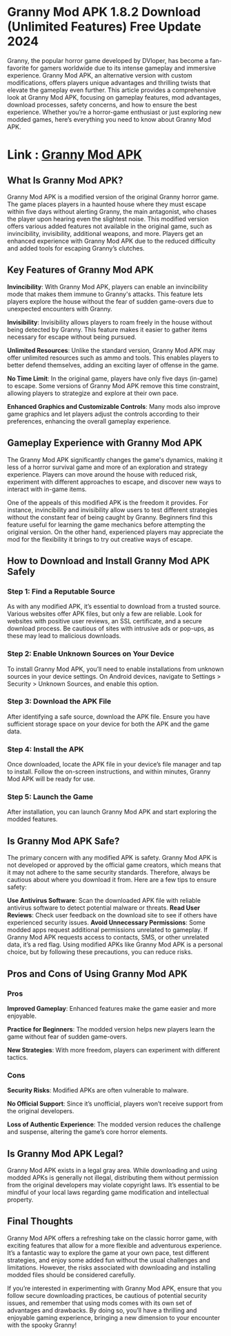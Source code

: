 # Granny Mod APK 1.8.2 Download (Unlimited Features) Free Update 2024

Granny, the popular horror game developed by DVloper, has become a fan-favorite for gamers worldwide due to its intense gameplay and immersive experience. Granny Mod APK, an alternative version with custom modifications, offers players unique advantages and thrilling twists that elevate the gameplay even further. This article provides a comprehensive look at Granny Mod APK, focusing on gameplay features, mod advantages, download processes, safety concerns, and how to ensure the best experience. Whether you’re a horror-game enthusiast or just exploring new modded games, here’s everything you need to know about Granny Mod APK.

# Link : [Granny Mod APK](https://modilimitado.io/en/granny-apk)

## What Is Granny Mod APK?
Granny Mod APK is a modified version of the original Granny horror game. The game places players in a haunted house where they must escape within five days without alerting Granny, the main antagonist, who chases the player upon hearing even the slightest noise. This modified version offers various added features not available in the original game, such as invincibility, invisibility, additional weapons, and more. Players get an enhanced experience with Granny Mod APK due to the reduced difficulty and added tools for escaping Granny’s clutches.

## Key Features of Granny Mod APK

**Invincibility**: With Granny Mod APK, players can enable an invincibility mode that makes them immune to Granny's attacks. This feature lets players explore the house without the fear of sudden game-overs due to unexpected encounters with Granny.

**Invisibility**: Invisibility allows players to roam freely in the house without being detected by Granny. This feature makes it easier to gather items necessary for escape without being pursued.

**Unlimited Resources**: Unlike the standard version, Granny Mod APK may offer unlimited resources such as ammo and tools. This enables players to better defend themselves, adding an exciting layer of offense in the game.

**No Time Limit**: In the original game, players have only five days (in-game) to escape. Some versions of Granny Mod APK remove this time constraint, allowing players to strategize and explore at their own pace.

**Enhanced Graphics and Customizable Controls**: Many mods also improve game graphics and let players adjust the controls according to their preferences, enhancing the overall gameplay experience.

## Gameplay Experience with Granny Mod APK

The Granny Mod APK significantly changes the game's dynamics, making it less of a horror survival game and more of an exploration and strategy experience. Players can move around the house with reduced risk, experiment with different approaches to escape, and discover new ways to interact with in-game items.

One of the appeals of this modified APK is the freedom it provides. For instance, invincibility and invisibility allow users to test different strategies without the constant fear of being caught by Granny. Beginners find this feature useful for learning the game mechanics before attempting the original version. On the other hand, experienced players may appreciate the mod for the flexibility it brings to try out creative ways of escape.

## How to Download and Install Granny Mod APK Safely
### Step 1: Find a Reputable Source
As with any modified APK, it’s essential to download from a trusted source. Various websites offer APK files, but only a few are reliable. Look for websites with positive user reviews, an SSL certificate, and a secure download process. Be cautious of sites with intrusive ads or pop-ups, as these may lead to malicious downloads.

### Step 2: Enable Unknown Sources on Your Device
To install Granny Mod APK, you’ll need to enable installations from unknown sources in your device settings. On Android devices, navigate to Settings > Security > Unknown Sources, and enable this option.

### Step 3: Download the APK File
After identifying a safe source, download the APK file. Ensure you have sufficient storage space on your device for both the APK and the game data.

### Step 4: Install the APK
Once downloaded, locate the APK file in your device’s file manager and tap to install. Follow the on-screen instructions, and within minutes, Granny Mod APK will be ready for use.

### Step 5: Launch the Game
After installation, you can launch Granny Mod APK and start exploring the modded features.

## Is Granny Mod APK Safe?
The primary concern with any modified APK is safety. Granny Mod APK is not developed or approved by the official game creators, which means that it may not adhere to the same security standards. Therefore, always be cautious about where you download it from. Here are a few tips to ensure safety:

**Use Antivirus Software**: Scan the downloaded APK file with reliable antivirus software to detect potential malware or threats.
**Read User Reviews**: Check user feedback on the download site to see if others have experienced security issues.
**Avoid Unnecessary Permissions**: Some modded apps request additional permissions unrelated to gameplay. If Granny Mod APK requests access to contacts, SMS, or other unrelated data, it’s a red flag.
Using modified APKs like Granny Mod APK is a personal choice, but by following these precautions, you can reduce risks.

## Pros and Cons of Using Granny Mod APK

### Pros

**Improved Gameplay**: Enhanced features make the game easier and more enjoyable.

**Practice for Beginners**: The modded version helps new players learn the game without fear of sudden game-overs.

**New Strategies**: With more freedom, players can experiment with different tactics.

### Cons

**Security Risks**: Modified APKs are often vulnerable to malware.

**No Official Support**: Since it’s unofficial, players won’t receive support from the original developers.

**Loss of Authentic Experience**: The modded version reduces the challenge and suspense, altering the game’s core horror elements.

## Is Granny Mod APK Legal?
Granny Mod APK exists in a legal gray area. While downloading and using modded APKs is generally not illegal, distributing them without permission from the original developers may violate copyright laws. It’s essential to be mindful of your local laws regarding game modification and intellectual property.

## Final Thoughts
Granny Mod APK offers a refreshing take on the classic horror game, with exciting features that allow for a more flexible and adventurous experience. It’s a fantastic way to explore the game at your own pace, test different strategies, and enjoy some added fun without the usual challenges and limitations. However, the risks associated with downloading and installing modded files should be considered carefully.

If you’re interested in experimenting with Granny Mod APK, ensure that you follow secure downloading practices, be cautious of potential security issues, and remember that using mods comes with its own set of advantages and drawbacks. By doing so, you’ll have a thrilling and enjoyable gaming experience, bringing a new dimension to your encounter with the spooky Granny!
